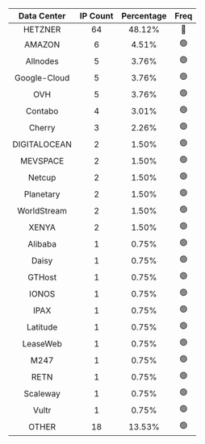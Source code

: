 | Data Center | IP Count | Percentage | Freq |
|:------------:|:--------:|:-----------:|:-----:|
| HETZNER | 64 | 48.12% | 🔴 |
| AMAZON | 6 | 4.51% | 🟢 |
| Allnodes | 5 | 3.76% | 🟢 |
| Google-Cloud | 5 | 3.76% | 🟢 |
| OVH | 5 | 3.76% | 🟢 |
| Contabo | 4 | 3.01% | 🟢 |
| Cherry | 3 | 2.26% | 🟢 |
| DIGITALOCEAN | 2 | 1.50% | 🟢 |
| MEVSPACE | 2 | 1.50% | 🟢 |
| Netcup | 2 | 1.50% | 🟢 |
| Planetary | 2 | 1.50% | 🟢 |
| WorldStream | 2 | 1.50% | 🟢 |
| XENYA | 2 | 1.50% | 🟢 |
| Alibaba | 1 | 0.75% | 🟢 |
| Daisy | 1 | 0.75% | 🟢 |
| GTHost | 1 | 0.75% | 🟢 |
| IONOS | 1 | 0.75% | 🟢 |
| IPAX | 1 | 0.75% | 🟢 |
| Latitude | 1 | 0.75% | 🟢 |
| LeaseWeb | 1 | 0.75% | 🟢 |
| M247 | 1 | 0.75% | 🟢 |
| RETN | 1 | 0.75% | 🟢 |
| Scaleway | 1 | 0.75% | 🟢 |
| Vultr | 1 | 0.75% | 🟢 |
| OTHER | 18 | 13.53% | 🟢 |